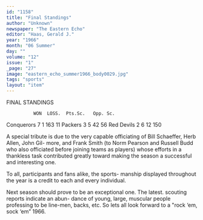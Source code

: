 ```yaml
---
id: "1158"
title: "Final Standings"
author: "Unknown"
newspaper: "The Eastern Echo"
editor: "Haas, Gerald J."
year: "1966"
month: "06 Summer"
day: ""
volume: "12"
issue: "1"
_page: "27"
image: "eastern_echo_summer1966_body0029.jpg"
tags: "sports"
layout: "item"
---
```

FINAL STANDINGS

              WON  LOSS.  Pts.Sc.   Opp. Sc.
Conquerors     7    1      163        11
Packers        3    5       42        56
Red Devils     2    6       12       150

A special tribute is due to the very capable
officiating of Bill Schaeffer, Herb Allen, John Gil-
more, and Frank Smith (to Norm Pearson and
Russell Budd who also officiated before joining
teams as players) whose efforts in a thankless task
contributed greatly toward making the season a
successful and interesting one.

To all, participants and fans alike, the sports-
manship displayed throughout the year is a credit
to each and every individual.

Next season should prove to be an exceptional
one. The latest. scouting reports indicate an abun-
dance of young, large, muscular people professing
to be line-men, backs, etc. So lets all look forward
to a "rock ‘em, sock ‘em” 1966.
